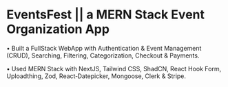 # EventsFest || a MERN Stack Event Organization App

• Built a FullStack WebApp with Authentication & Event Management (CRUD), Searching, Filtering, Categorization, Checkout & Payments.

• Used MERN Stack with NextJS, Tailwind CSS, ShadCN, React Hook Form, Uploadthing, Zod, React‐Datepicker, Mongoose, Clerk & Stripe.
